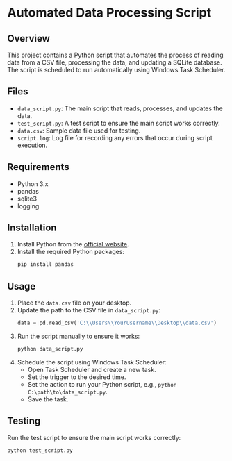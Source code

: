 # Automated Data Processing Script

## Overview
This project contains a Python script that automates the process of reading data from a CSV file, processing the data, and updating a SQLite database. The script is scheduled to run automatically using Windows Task Scheduler.

## Files
- `data_script.py`: The main script that reads, processes, and updates the data.
- `test_script.py`: A test script to ensure the main script works correctly.
- `data.csv`: Sample data file used for testing.
- `script.log`: Log file for recording any errors that occur during script execution.

## Requirements
- Python 3.x
- pandas
- sqlite3
- logging

## Installation
1. Install Python from the [official website](https://www.python.org/downloads/).
2. Install the required Python packages:
   ```sh
   pip install pandas
   ```

## Usage
1. Place the `data.csv` file on your desktop.
2. Update the path to the CSV file in `data_script.py`:
   ```python
   data = pd.read_csv('C:\\Users\\YourUsername\\Desktop\\data.csv')
   ```
3. Run the script manually to ensure it works:
   ```sh
   python data_script.py
   ```
4. Schedule the script using Windows Task Scheduler:
   - Open Task Scheduler and create a new task.
   - Set the trigger to the desired time.
   - Set the action to run your Python script, e.g., `python C:\path\to\data_script.py`.
   - Save the task.

## Testing
Run the test script to ensure the main script works correctly:
```sh
python test_script.py

